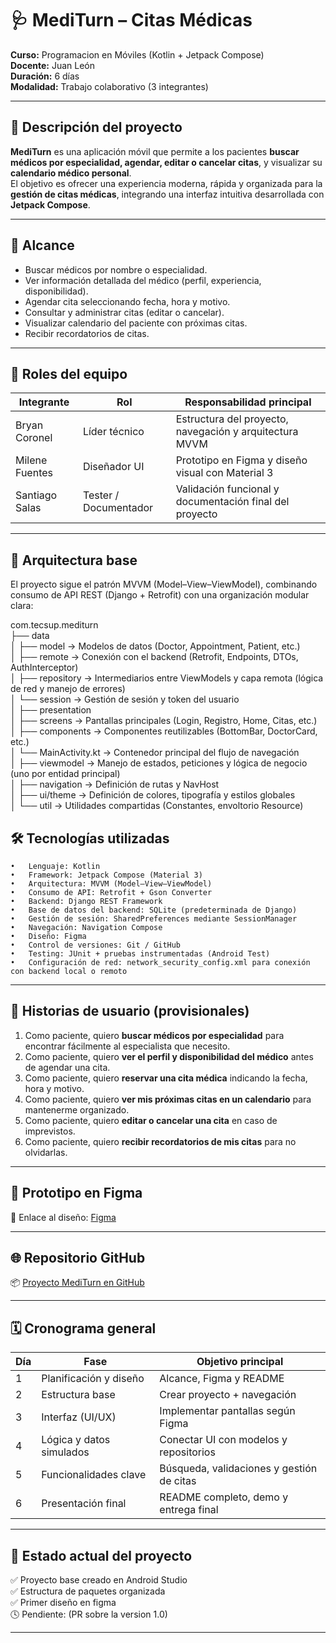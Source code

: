 # 🩺 MediTurn – Citas Médicas

**Curso:** Programacion en Móviles (Kotlin + Jetpack Compose)  
**Docente:** Juan León  
**Duración:** 6 días  
**Modalidad:** Trabajo colaborativo (3 integrantes)  

---

## 📘 Descripción del proyecto

**MediTurn** es una aplicación móvil que permite a los pacientes **buscar médicos por especialidad, agendar, editar o cancelar citas**, y visualizar su **calendario médico personal**.  
El objetivo es ofrecer una experiencia moderna, rápida y organizada para la **gestión de citas médicas**, integrando una interfaz intuitiva desarrollada con **Jetpack Compose**.

---

## 🎯 Alcance

- Buscar médicos por nombre o especialidad.  
- Ver información detallada del médico (perfil, experiencia, disponibilidad).  
- Agendar cita seleccionando fecha, hora y motivo.  
- Consultar y administrar citas (editar o cancelar).  
- Visualizar calendario del paciente con próximas citas.  
- Recibir recordatorios de citas.

---

## 👥 Roles del equipo

| Integrante | Rol | Responsabilidad principal |
|-------------|-----|----------------------------|
| Bryan Coronel | Líder técnico | Estructura del proyecto, navegación y arquitectura MVVM |
| Milene Fuentes | Diseñador UI | Prototipo en Figma y diseño visual con Material 3 |
| Santiago Salas | Tester / Documentador | Validación funcional y documentación final del proyecto |


---

## 🧩 Arquitectura base

El proyecto sigue el patrón MVVM (Model–View–ViewModel), combinando consumo de API REST (Django + Retrofit) con una organización modular clara: <br>

com.tecsup.mediturn <br>
├── data <br>
│   ├── model          → Modelos de datos (Doctor, Appointment, Patient, etc.) <br>
│   ├── remote         → Conexión con el backend (Retrofit, Endpoints, DTOs, AuthInterceptor) <br>
│   ├── repository     → Intermediarios entre ViewModels y capa remota (lógica de red y manejo de errores) <br>
│   └── session        → Gestión de sesión y token del usuario <br>
│
├── presentation <br>
│   ├── screens        → Pantallas principales (Login, Registro, Home, Citas, etc.) <br>
│   ├── components     → Componentes reutilizables (BottomBar, DoctorCard, etc.) <br>
│   └── MainActivity.kt → Contenedor principal del flujo de navegación <br>
│
├── viewmodel          → Manejo de estados, peticiones y lógica de negocio (uno por entidad principal) <br>
│
├── navigation          → Definición de rutas y NavHost <br>
│
├── ui/theme            → Definición de colores, tipografía y estilos globales <br>
│
└── util                → Utilidades compartidas (Constantes, envoltorio Resource) <br>
## 🛠️ Tecnologías utilizadas

	•	Lenguaje: Kotlin
	•	Framework: Jetpack Compose (Material 3)
	•	Arquitectura: MVVM (Model–View–ViewModel)
	•	Consumo de API: Retrofit + Gson Converter
	•	Backend: Django REST Framework
	•	Base de datos del backend: SQLite (predeterminada de Django)
	•	Gestión de sesión: SharedPreferences mediante SessionManager
	•	Navegación: Navigation Compose
	•	Diseño: Figma
	•	Control de versiones: Git / GitHub
	•	Testing: JUnit + pruebas instrumentadas (Android Test)
	•	Configuración de red: network_security_config.xml para conexión con backend local o remoto
---

## 🧠 Historias de usuario (provisionales)

1. Como paciente, quiero **buscar médicos por especialidad** para encontrar fácilmente al especialista que necesito.  
2. Como paciente, quiero **ver el perfil y disponibilidad del médico** antes de agendar una cita.  
3. Como paciente, quiero **reservar una cita médica** indicando la fecha, hora y motivo.  
4. Como paciente, quiero **ver mis próximas citas en un calendario** para mantenerme organizado.  
5. Como paciente, quiero **editar o cancelar una cita** en caso de imprevistos.  
6. Como paciente, quiero **recibir recordatorios de mis citas** para no olvidarlas.

---

## 🎨 Prototipo en Figma

📎 Enlace al diseño: [Figma](https://ivory-folder-15860280.figma.site)  

---

## 🌐 Repositorio GitHub

📦 [Proyecto MediTurn en GitHub](https://github.com/brui4n/Proyecto_MediTurn)

---

## 🗓️ Cronograma general

| Día | Fase | Objetivo principal |
|-----|------|--------------------|
| 1 | Planificación y diseño | Alcance, Figma y README |
| 2 | Estructura base | Crear proyecto + navegación |
| 3 | Interfaz (UI/UX) | Implementar pantallas según Figma |
| 4 | Lógica y datos simulados | Conectar UI con modelos y repositorios |
| 5 | Funcionalidades clave | Búsqueda, validaciones y gestión de citas |
| 6 | Presentación final | README completo, demo y entrega final |

---

## 📱 Estado actual del proyecto

✅ Proyecto base creado en Android Studio  
✅ Estructura de paquetes organizada <br>
✅ Primer diseño en figma <br>
🕓 Pendiente: (PR sobre la version 1.0)

---

